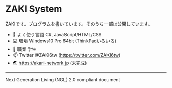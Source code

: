 # ZAKI System
ZAKIです。プログラムを書いています。そのうち一部は公開しています。

- 📜 よく使う言語 C#, JavaScript/HTML/CSS
- 💻 環境 Windows10 Pro 64bit (ThinkPadいろいろ)
- 🧑 職業 学生
- 📫 Twitter @ZAKI6tw (https://twitter.com/ZAKI6tw)
- 🌏 https://akari-network.jp (未完成)

----
Next Generation Living (NGL) 2.0 compliant document


<!---
ZAKI-System/ZAKI-System is a ✨ special ✨ repository because its `README.md` (this file) appears on your GitHub profile.
You can click the Preview link to take a look at your changes.
--->
